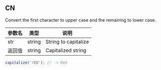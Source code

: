## CN

Convert the first character to upper case and the remaining to lower case.

|参数名|类型|说明|
|-----|----|---|
|str   |string|String to capitalize|
|返回值|string|Capitalized string  |

```javascript
capitalize('rED'); // -> Red
```
